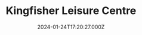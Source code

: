 ---
date: 2024-01-24T17:20:27.000Z
title: Kingfisher Leisure Centre
latitude: 52.03620184015773
longitude: 0.7340587308937416
category: checkin
---